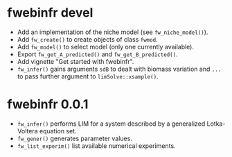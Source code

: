 # fwebinfr devel 

* Add an implementation of the niche model (see `fw_niche_model()`).
* Add `fw_create()` to create objects of class `fwmod`.
* Add `fw_model()` to select model (only one currently available).
* Export `fw_get_A_predicted()` and `fw_get_B_predicted()`.
* Add vignette "Get started with fwebinfr".
* `fw_infer()` gains arguments `sdB` to dealt with biomass variation and `...`
to pass further argument to `limSolve::xsample()`.


# fwebinfr 0.0.1

* `fw_infer()` performs LIM for a system described by a generalized Lotka-Voltera equation set.
* `fw_gener()` generates parameter values.
* `fw_list_experim()` list available numerical experiments.
